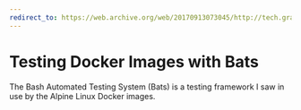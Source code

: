 ```yaml
---
redirect_to: https://web.archive.org/web/20170913073045/http://tech.graze.com/2016/03/04/testing-docker-images-with-bats/
---
```


# Testing Docker Images with Bats

The Bash Automated Testing System (Bats) is a testing framework I saw in use by the Alpine Linux Docker images.
